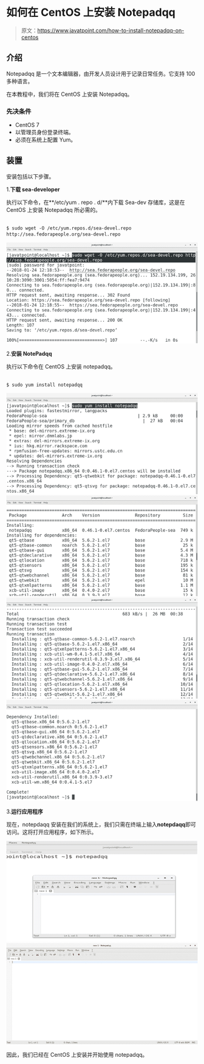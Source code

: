 # 如何在 CentOS 上安装 Notepadqq

> 原文：<https://www.javatpoint.com/how-to-install-notepadqq-on-centos>

## 介绍

Notepadqq 是一个文本编辑器，由开发人员设计用于记录日常任务。它支持 100 多种语言。

在本教程中，我们将在 CentOS 上安装 Notepadqq。

### 先决条件

*   CentOS 7
*   以管理员身份登录终端。
*   必须在系统上配置 Yum。

## 装置

安装包括以下步骤。

1.**下载 sea-developer**

执行以下命令，在**/etc/yum . repo . d/**内下载 Sea-dev 存储库，这是在 CentOS 上安装 Notepadqq 所必需的。

```

$ sudo wget -O /etc/yum.repos.d/sea-devel.repo http://sea.fedorapeople.org/sea-devel.repo 

```

![CentOS How to Install Notepadqq on CentOS](img/63c91dc4493745d724ac767ee9ca98db.png)

2.**安装 NotePadqq**

执行以下命令在 CentOS 上安装 notepadqq。

```

$ sudo yum install notepadqq

```

![CentOS How to Install Notepadqq on CentOS1](img/e940d61c869e8e5693dbf375109be961.png) ![CentOS How to Install Notepadqq on CentOS2](img/ab0684ae9d33c7a618fc77ccda5b3205.png) ![CentOS How to Install Notepadqq on CentOS3](img/f268765c2a937d4088fc1f56e435b88d.png) ![CentOS How to Install Notepadqq on CentOS4](img/77566b51f88a76b88e68c8b06f3e0a5b.png)

3.**运行应用程序**

现在，notepdaqq 安装在我们的系统上，我们只需在终端上输入**notepdaqq**即可访问。这将打开应用程序，如下所示。

![CentOS How to Install Notepadqq on CentOS5](img/3d6f9501080b77b46d1c4340e9576def.png) ![CentOS How to Install Notepadqq on CentOS6](img/8c16c4a09ba43aba50dcf290f1f8fd38.png)

因此，我们已经在 CentOS 上安装并开始使用 notepadqq。